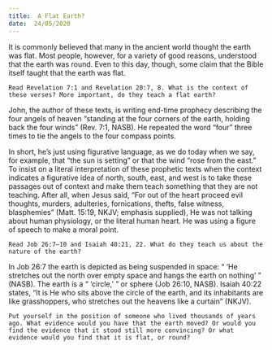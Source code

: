 ```yaml
---
title:  A Flat Earth?
date:  24/05/2020
---
```


It is commonly believed that many in the ancient world thought the earth was flat. Most people, however, for a variety of good reasons, understood that the earth was round. Even to this day, though, some claim that the Bible itself taught that the earth was flat.

`Read Revelation 7:1 and Revelation 20:7, 8. What is the context of these verses? More important, do they teach a flat earth?`

John, the author of these texts, is writing end-time prophecy describing the four angels of heaven “standing at the four corners of the earth, holding back the four winds” (Rev. 7:1, NASB). He repeated the word “four” three times to tie the angels to the four compass points.

In short, he’s just using figurative language, as we do today when we say, for example, that “the sun is setting” or that the wind “rose from the east.” To insist on a literal interpretation of these prophetic texts when the context indicates a figurative idea of north, south, east, and west is to take these passages out of context and make them teach something that they are not teaching. After all, when Jesus said, “For out of the heart proceed evil thoughts, murders, adulteries, fornications, thefts, false witness, blasphemies” (Matt. 15:19, NKJV; emphasis supplied), He was not talking about human physiology, or the literal human heart. He was using a figure of speech to make a moral point.

`Read Job 26:7–10 and Isaiah 40:21, 22. What do they teach us about the nature of the earth?`

In Job 26:7 the earth is depicted as being suspended in space: “ ‘He stretches out the north over empty space and hangs the earth on nothing’ ” (NASB). The earth is a “ ‘circle,’ ” or sphere (Job 26:10, NASB). Isaiah 40:22 states, “It is He who sits above the circle of the earth, and its inhabitants are like grasshoppers, who stretches out the heavens like a curtain” (NKJV).

`Put yourself in the position of someone who lived thousands of years ago. What evidence would you have that the earth moved? Or would you find the evidence that it stood still more convincing? Or what evidence would you find that it is flat, or round?`